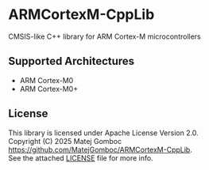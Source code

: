 # ARMCortexM-CppLib

CMSIS-like C++ library for ARM Cortex-M microcontrollers

## Supported Architectures

- ARM Cortex-M0
- ARM Cortex-M0+

## License

This library is licensed under Apache License Version 2.0.  
Copyright (C) 2025 Matej Gomboc <https://github.com/MatejGomboc/ARMCortexM-CppLib>.  
See the attached [LICENSE](./LICENCE) file for more info.
